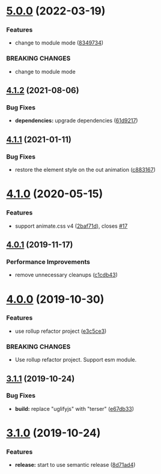 # [5.0.0](https://github.com/cycjimmy/swiper-animation/compare/v4.1.2...v5.0.0) (2022-03-19)


### Features

* change to module mode ([8349734](https://github.com/cycjimmy/swiper-animation/commit/83497345d803a01832bda109df97f62c2d860f87))


### BREAKING CHANGES

* change to module mode

## [4.1.2](https://github.com/cycjimmy/swiper-animation/compare/v4.1.1...v4.1.2) (2021-08-06)


### Bug Fixes

* **dependencies:** upgrade dependencies ([61d9217](https://github.com/cycjimmy/swiper-animation/commit/61d9217b0fa777b770f25c0c141af7f7bcd9fb7c))

## [4.1.1](https://github.com/cycjimmy/swiper-animation/compare/v4.1.0...v4.1.1) (2021-01-11)


### Bug Fixes

* restore the element style on the out animation ([c883167](https://github.com/cycjimmy/swiper-animation/commit/c883167147aff9ea67a1cfbd4d9c2ce739f7b39b))

# [4.1.0](https://github.com/cycjimmy/swiper-animation/compare/v4.0.1...v4.1.0) (2020-05-15)


### Features

* support animate.css v4 ([2baf71d](https://github.com/cycjimmy/swiper-animation/commit/2baf71d30832ac694c30c30f844096f050fdebc6)), closes [#17](https://github.com/cycjimmy/swiper-animation/issues/17)

## [4.0.1](https://github.com/cycjimmy/swiper-animation/compare/v4.0.0...v4.0.1) (2019-11-17)


### Performance Improvements

* remove unnecessary cleanups ([c1cdb43](https://github.com/cycjimmy/swiper-animation/commit/c1cdb4325e04fe259ba470ba1587a50b1a390dc5))

# [4.0.0](https://github.com/cycjimmy/swiper-animation/compare/v3.1.1...v4.0.0) (2019-10-30)


### Features

* use rollup refactor project ([e3c5ce3](https://github.com/cycjimmy/swiper-animation/commit/e3c5ce30008866b83bd7fcac37302d2e4b6337a6))


### BREAKING CHANGES

* Use rollup refactor project. Support esm module.

## [3.1.1](https://github.com/cycjimmy/swiper-animation/compare/v3.1.0...v3.1.1) (2019-10-24)


### Bug Fixes

* **build:** replace "uglifyjs" with "terser" ([e67db33](https://github.com/cycjimmy/swiper-animation/commit/e67db33c694eec6d91d3b275ff6a49cd084f4061))

# [3.1.0](https://github.com/cycjimmy/swiper-animation/compare/v3.0.0...v3.1.0) (2019-10-24)


### Features

* **release:** start to use semantic release ([8d71ad4](https://github.com/cycjimmy/swiper-animation/commit/8d71ad4bde3d370cbb66ca9534b0c86a58c37c48))
